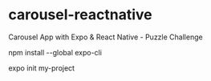 # carousel-reactnative
Carousel App with Expo &amp; React Native - Puzzle Challenge

npm install --global expo-cli

expo init my-project
